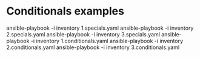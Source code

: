 # Conditionals examples
ansible-playbook -i inventory 1.specials.yaml
ansible-playbook -i inventory 2.specials.yaml
ansible-playbook -i inventory 3.specials.yaml
ansible-playbook -i inventory 1.conditionals.yaml
ansible-playbook -i inventory 2.conditionals.yaml
ansible-playbook -i inventory 3.conditionals.yaml
